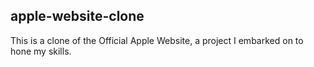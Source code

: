 ## apple-website-clone

This is a clone of the Official Apple Website, a project I embarked on to hone my skills.
